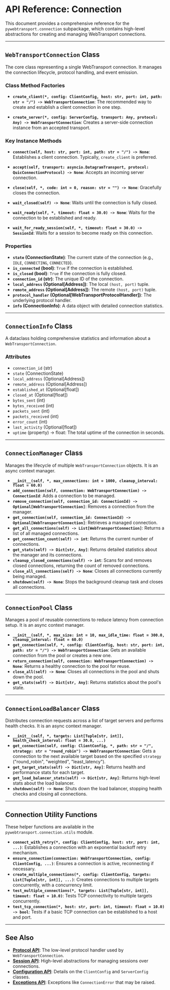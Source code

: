 # API Reference: Connection

This document provides a comprehensive reference for the `pywebtransport.connection` subpackage, which contains high-level abstractions for creating and managing WebTransport connections.

---

## `WebTransportConnection` Class

The core class representing a single WebTransport connection. It manages the connection lifecycle, protocol handling, and event emission.

### Class Method Factories

- **`create_client(*, config: ClientConfig, host: str, port: int, path: str = "/") -> WebTransportConnection`**:
  The recommended way to create and establish a client connection in one step.

- **`create_server(*, config: ServerConfig, transport: Any, protocol: Any) -> WebTransportConnection`**:
  Creates a server-side connection instance from an accepted transport.

### Key Instance Methods

- **`connect(self, host: str, port: int, path: str = "/") -> None`**:
  Establishes a client connection. Typically, `create_client` is preferred.

- **`accept(self, transport: asyncio.DatagramTransport, protocol: QuicConnectionProtocol) -> None`**:
  Accepts an incoming server connection.

- **`close(self, *, code: int = 0, reason: str = "") -> None`**:
  Gracefully closes the connection.

- **`wait_closed(self) -> None`**:
  Waits until the connection is fully closed.

- **`wait_ready(self, *, timeout: float = 30.0) -> None`**:
  Waits for the connection to be established and ready.

- **`wait_for_ready_session(self, *, timeout: float = 30.0) -> SessionId`**:
  Waits for a session to become ready on this connection.

### Properties

- **`state` (ConnectionState)**: The current state of the connection (e.g., `IDLE`, `CONNECTING`, `CONNECTED`).
- **`is_connected` (bool)**: `True` if the connection is established.
- **`is_closed` (bool)**: `True` if the connection is fully closed.
- **`connection_id` (str)**: The unique ID of the connection.
- **`local_address` (Optional[Address])**: The local `(host, port)` tuple.
- **`remote_address` (Optional[Address])**: The remote `(host, port)` tuple.
- **`protocol_handler` (Optional[WebTransportProtocolHandler])**: The underlying protocol handler.
- **`info` (ConnectionInfo)**: A data object with detailed connection statistics.

---

## `ConnectionInfo` Class

A dataclass holding comprehensive statistics and information about a `WebTransportConnection`.

### Attributes

- `connection_id` (str)
- `state` (ConnectionState)
- `local_address` (Optional[Address])
- `remote_address` (Optional[Address])
- `established_at` (Optional[float])
- `closed_at` (Optional[float])
- `bytes_sent` (int)
- `bytes_received` (int)
- `packets_sent` (int)
- `packets_received` (int)
- `error_count` (int)
- `last_activity` (Optional[float])
- `uptime` (property) -> float: The total uptime of the connection in seconds.

---

## `ConnectionManager` Class

Manages the lifecycle of multiple `WebTransportConnection` objects. It is an async context manager.

- **`__init__(self, *, max_connections: int = 1000, cleanup_interval: float = 60.0)`**
- **`add_connection(self, connection: WebTransportConnection) -> ConnectionId`**: Adds a connection to be managed.
- **`remove_connection(self, connection_id: ConnectionId) -> Optional[WebTransportConnection]`**: Removes a connection from the manager.
- **`get_connection(self, connection_id: ConnectionId) -> Optional[WebTransportConnection]`**: Retrieves a managed connection.
- **`get_all_connections(self) -> List[WebTransportConnection]`**: Returns a list of all managed connections.
- **`get_connection_count(self) -> int`**: Returns the current number of connections.
- **`get_stats(self) -> Dict[str, Any]`**: Returns detailed statistics about the manager and its connections.
- **`cleanup_closed_connections(self) -> int`**: Scans for and removes closed connections, returning the count of removed connections.
- **`close_all_connections(self) -> None`**: Closes all connections currently being managed.
- **`shutdown(self) -> None`**: Stops the background cleanup task and closes all connections.

---

## `ConnectionPool` Class

Manages a pool of reusable connections to reduce latency from connection setup. It is an async context manager.

- **`__init__(self, *, max_size: int = 10, max_idle_time: float = 300.0, cleanup_interval: float = 60.0)`**
- **`get_connection(self, *, config: ClientConfig, host: str, port: int, path: str = "/") -> WebTransportConnection`**: Gets an available connection from the pool or creates a new one.
- **`return_connection(self, connection: WebTransportConnection) -> None`**: Returns a healthy connection to the pool for reuse.
- **`close_all(self) -> None`**: Closes all connections in the pool and shuts down the pool.
- **`get_stats(self) -> Dict[str, Any]`**: Returns statistics about the pool's state.

---

## `ConnectionLoadBalancer` Class

Distributes connection requests across a list of target servers and performs health checks. It is an async context manager.

- **`__init__(self, *, targets: List[Tuple[str, int]], health_check_interval: float = 30.0, ...)`**
- **`get_connection(self, config: ClientConfig, *, path: str = "/", strategy: str = "round_robin") -> WebTransportConnection`**: Gets a connection to the next available target based on the specified `strategy` ("round_robin", "weighted", "least_latency").
- **`get_target_stats(self) -> Dict[str, Any]`**: Returns health and performance stats for each target.
- **`get_load_balancer_stats(self) -> Dict[str, Any]`**: Returns high-level stats about the load balancer.
- **`shutdown(self) -> None`**: Shuts down the load balancer, stopping health checks and closing all connections.

---

## Connection Utility Functions

These helper functions are available in the `pywebtransport.connection.utils` module.

- **`connect_with_retry(*, config: ClientConfig, host: str, port: int, ...)`**: Establishes a connection with an exponential backoff retry mechanism.
- **`ensure_connection(connection: WebTransportConnection, config: ClientConfig, ...)`**: Ensures a connection is active, reconnecting if necessary.
- **`create_multiple_connections(*, config: ClientConfig, targets: List[Tuple[str, int]], ...)`**: Creates connections to multiple targets concurrently, with a concurrency limit.
- **`test_multiple_connections(*, targets: List[Tuple[str, int]], timeout: float = 10.0)`**: Tests TCP connectivity to multiple targets concurrently.
- **`test_tcp_connection(*, host: str, port: int, timeout: float = 10.0) -> bool`**: Tests if a basic TCP connection can be established to a host and port.

---

## See Also

- [**Protocol API**](protocol.md): The low-level protocol handler used by `WebTransportConnection`.
- [**Session API**](session.md): High-level abstractions for managing sessions over connections.
- [**Configuration API**](config.md): Details on the `ClientConfig` and `ServerConfig` classes.
- [**Exceptions API**](exceptions.md): Exceptions like `ConnectionError` that may be raised.

